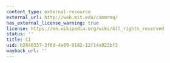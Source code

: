 ```yaml
---
content_type: external-resource
external_url: http://web.mit.edu/commreq/
has_external_license_warning: true
license: https://en.wikipedia.org/wiki/All_rights_reserved
status: ''
title: CI
uid: b2848337-3f6d-4a69-9182-12f14a923bf2
wayback_url: ''
---
```

